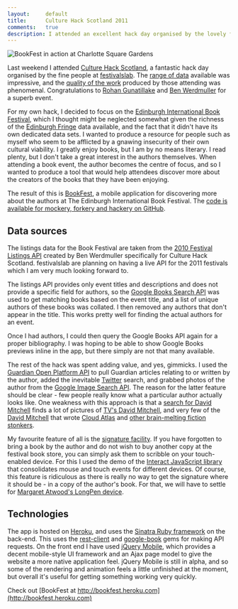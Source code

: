 ```yaml
---
layout:     default
title:      Culture Hack Scotland 2011
comments:   true
description: I attended an excellent hack day organised by the lovely folk at festivalslab and created a jQuery Mobile app for people attending the Edinburgh International Book Festival.
---
```


![BookFest in action at Charlotte Square Gardens](http://images.tinnedfruit.com/blog/20110510/bookfest.jpg)

Last weekend I attended [Culture Hack Scotland](http://culturehackscotland.com/), a fantastic hack day organised by the fine people at [festivalslab](http://festivalslab.com/). The [range of data](http://culturehackscotland.com/about/data) available was impressive, and the [quality of the work](http://culturehackscotland.com/showcase) produced by those attending was phenomenal. Congratulations to [Rohan Gunatillake](http://twitter.com/rohan_21awake) and [Ben Werdmuller](https://twitter.com/benwerd) for a superb event.

For my own hack, I decided to focus on the [Edinburgh International Book Festival](http://www.edbookfest.co.uk/), which I thought might be neglected somewhat given the richness of the [Edinburgh Fringe](http://www.edfringe.com/) data available, and the fact that it didn't have its own dedicated data sets. I wanted to produce a resource for people such as myself who seem to be afflicted by a gnawing insecurity of their own cultural viability. I greatly enjoy books, but I am by no means literary. I read plenty, but I don't take a great interest in the authors themselves. When attending a book event, the author becomes the centre of focus, and so I wanted to produce a tool that would help attendees discover more about the creators of the books that they have been enjoying.

The result of this is [BookFest](http://heroku.bookfest.com), a mobile application for discovering more about the authors at The Edinburgh International Book Festival. The [code is available for mockery, forkery and hackery on GitHub](http://github.com/froots/bookfest).

## Data sources

The listings data for the Book Festival are taken from the [2010 Festival Listings API](http://projects.festivalslab.com/2010/) created by Ben Werdmuller specifically for Culture Hack Scotland. festivalslab are planning on having a live API for the 2011 festivals which I am very much looking forward to.

The listings API provides only event titles and descriptions and does not provide a specific field for authors, so the [Google Books Search API](http://code.google.com/apis/books/) was used to get matching books based on the event title, and a list of unique authors of these books was collated. I then removed any authors that don't appear in the title. This works pretty well for finding the actual authors for an event. 

Once I had authors, I could then query the Google Books API again for a proper bibliography. I was hoping to be able to show Google Books previews inline in the app, but there simply are not that many available. 

The rest of the hack was spent adding value, and yes, gimmicks. I used the <a href="http://www.guardian.co.uk/open-platform">Guardian Open Platform API</a> to pull Guardian articles relating to or written by the author, added the inevitable <a href="http://dev.twitter.com/">Twitter</a> search, and grabbed photos of the author from the <a href="http://code.google.com/apis/imagesearch/">Google Image Search API</a>. The reason for the latter feature should be clear - few people really know what a particular author actually looks like. One weakness with this approach is that a <a href="http://bookfest.heroku.com/#/images/David%20Mitchell">search for David Mitchell</a> finds a lot of pictures of <a href="http://en.wikipedia.org/wiki/David_Mitchell_(actor)">TV's David Mitchell</a>, and very few of the <a href="http://en.wikipedia.org/wiki/David_Mitchell_(author)">David Mitchell</a> that wrote <a href="http://bookfest.heroku.com/#/books/detail/9780375507250">Cloud Atlas</a> and <a href="http://bookfest.heroku.com/#/books/David%20Mitchell">other brain-melting fiction stonkers</a>.

My favourite feature of all is the <a href="http://bookfest.heroku.com/#/sign/David%20Mitchell">signature facility</a>. If you have forgotten to bring a book by the author and do not wish to buy another copy at the festival book store, you can simply ask them to scribble on your touch-enabled device. For this I used the demo of the [Interact JavaScript library](http://sidelab.github.com/interact/) that consolidates mouse and touch events for different devices. Of course, this feature is ridiculous as there is really no way to get the signature where it should be - in a copy of the author's book. For that, we will have to settle for [Margaret Atwood's LongPen device](http://en.wikipedia.org/wiki/LongPen).

## Technologies

The app is hosted on [Heroku](http://www.heroku.com), and uses the [Sinatra Ruby framework](http://www.sinatrarb.com/) on the back-end. This uses the [rest-client](http://rubygems.org/gems/rest-client) and [google-book](http://rubygems.org/gems/google-book) gems for making API requests. On the front end I have used [jQuery Mobile](http://jquerymobile.com/), which provides a decent mobile-style UI framework and an Ajax page model to give the website a more native application feel. jQuery Mobile is still in alpha, and so some of the rendering and animation feels a little unfinished at the moment, but overall it's useful for getting something working very quickly.

Check out [BookFest at http://bookfest.heroku.com](http://bookfest.heroku.com)

